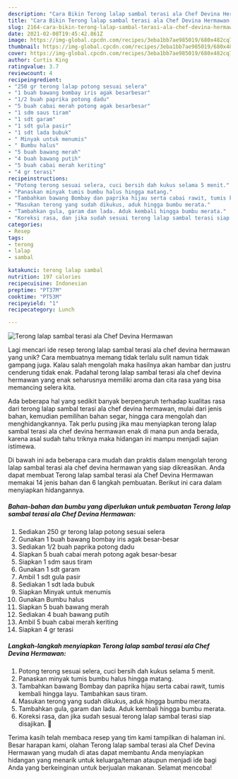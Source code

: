 ```yaml
---
description: "Cara Bikin Terong lalap sambal terasi ala Chef Devina Hermawan, Lezat"
title: "Cara Bikin Terong lalap sambal terasi ala Chef Devina Hermawan, Lezat"
slug: 2164-cara-bikin-terong-lalap-sambal-terasi-ala-chef-devina-hermawan-lezat
date: 2021-02-08T19:45:42.861Z
image: https://img-global.cpcdn.com/recipes/3eba1bb7ae985019/680x482cq70/terong-lalap-sambal-terasi-ala-chef-devina-hermawan-foto-resep-utama.jpg
thumbnail: https://img-global.cpcdn.com/recipes/3eba1bb7ae985019/680x482cq70/terong-lalap-sambal-terasi-ala-chef-devina-hermawan-foto-resep-utama.jpg
cover: https://img-global.cpcdn.com/recipes/3eba1bb7ae985019/680x482cq70/terong-lalap-sambal-terasi-ala-chef-devina-hermawan-foto-resep-utama.jpg
author: Curtis King
ratingvalue: 3.7
reviewcount: 4
recipeingredient:
- "250 gr terong lalap potong sesuai selera"
- "1 buah bawang bombay iris agak besarbesar"
- "1/2 buah paprika potong dadu"
- "5 buah cabai merah potong agak besarbesar"
- "1 sdm saus tiram"
- "1 sdt garam"
- "1 sdt gula pasir"
- "1 sdt lada bubuk"
- " Minyak untuk menumis"
- " Bumbu halus"
- "5 buah bawang merah"
- "4 buah bawang putih"
- "5 buah cabai merah keriting"
- "4 gr terasi"
recipeinstructions:
- "Potong terong sesuai selera, cuci bersih dah kukus selama 5 menit."
- "Panaskan minyak tumis bumbu halus hingga matang."
- "Tambahkan bawang Bombay dan paprika hijau serta cabai rawit, tumis kembali hingga layu. Tambahkan saus tiram."
- "Masukan terong yang sudah dikukus, aduk hingga bumbu merata."
- "Tambahkan gula, garam dan lada. Aduk kembali hingga bumbu merata."
- "Koreksi rasa, dan jika sudah sesuai terong lalap sambal terasi siap disajikan. 🥰"
categories:
- Resep
tags:
- terong
- lalap
- sambal

katakunci: terong lalap sambal 
nutrition: 197 calories
recipecuisine: Indonesian
preptime: "PT37M"
cooktime: "PT53M"
recipeyield: "1"
recipecategory: Lunch

---
```



![Terong lalap sambal terasi ala Chef Devina Hermawan](https://img-global.cpcdn.com/recipes/3eba1bb7ae985019/680x482cq70/terong-lalap-sambal-terasi-ala-chef-devina-hermawan-foto-resep-utama.jpg)

Lagi mencari ide resep terong lalap sambal terasi ala chef devina hermawan yang unik? Cara membuatnya memang tidak terlalu sulit namun tidak gampang juga. Kalau salah mengolah maka hasilnya akan hambar dan justru cenderung tidak enak. Padahal terong lalap sambal terasi ala chef devina hermawan yang enak seharusnya memiliki aroma dan cita rasa yang bisa memancing selera kita.

Ada beberapa hal yang sedikit banyak berpengaruh terhadap kualitas rasa dari terong lalap sambal terasi ala chef devina hermawan, mulai dari jenis bahan, kemudian pemilihan bahan segar, hingga cara mengolah dan menghidangkannya. Tak perlu pusing jika mau menyiapkan terong lalap sambal terasi ala chef devina hermawan enak di mana pun anda berada, karena asal sudah tahu triknya maka hidangan ini mampu menjadi sajian istimewa.




Di bawah ini ada beberapa cara mudah dan praktis dalam mengolah terong lalap sambal terasi ala chef devina hermawan yang siap dikreasikan. Anda dapat membuat Terong lalap sambal terasi ala Chef Devina Hermawan memakai 14 jenis bahan dan 6 langkah pembuatan. Berikut ini cara dalam menyiapkan hidangannya.

<!--inarticleads1-->

##### Bahan-bahan dan bumbu yang diperlukan untuk pembuatan Terong lalap sambal terasi ala Chef Devina Hermawan:

1. Sediakan 250 gr terong lalap potong sesuai selera
1. Gunakan 1 buah bawang bombay iris agak besar-besar
1. Sediakan 1/2 buah paprika potong dadu
1. Siapkan 5 buah cabai merah potong agak besar-besar
1. Siapkan 1 sdm saus tiram
1. Gunakan 1 sdt garam
1. Ambil 1 sdt gula pasir
1. Sediakan 1 sdt lada bubuk
1. Siapkan  Minyak untuk menumis
1. Gunakan  Bumbu halus
1. Siapkan 5 buah bawang merah
1. Sediakan 4 buah bawang putih
1. Ambil 5 buah cabai merah keriting
1. Siapkan 4 gr terasi




<!--inarticleads2-->

##### Langkah-langkah menyiapkan Terong lalap sambal terasi ala Chef Devina Hermawan:

1. Potong terong sesuai selera, cuci bersih dah kukus selama 5 menit.
1. Panaskan minyak tumis bumbu halus hingga matang.
1. Tambahkan bawang Bombay dan paprika hijau serta cabai rawit, tumis kembali hingga layu. Tambahkan saus tiram.
1. Masukan terong yang sudah dikukus, aduk hingga bumbu merata.
1. Tambahkan gula, garam dan lada. Aduk kembali hingga bumbu merata.
1. Koreksi rasa, dan jika sudah sesuai terong lalap sambal terasi siap disajikan. 🥰




Terima kasih telah membaca resep yang tim kami tampilkan di halaman ini. Besar harapan kami, olahan Terong lalap sambal terasi ala Chef Devina Hermawan yang mudah di atas dapat membantu Anda menyiapkan hidangan yang menarik untuk keluarga/teman ataupun menjadi ide bagi Anda yang berkeinginan untuk berjualan makanan. Selamat mencoba!
